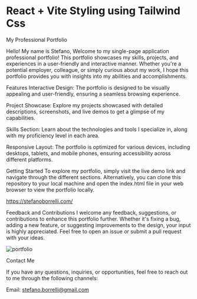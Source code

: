 # React + Vite Styling using Tailwind Css
My Professional Portfolio

Hello! My name is Stefano, Welcome to my single-page application professional portfolio! This portfolio showcases my skills, projects, and experiences in a user-friendly and interactive manner. Whether you're a potential employer, colleague, or simply curious about my work, I hope this portfolio provides you with insights into my abilities and accomplishments.


Features
Interactive Design:
The portfolio is designed to be visually appealing and user-friendly, ensuring a seamless browsing experience.

Project Showcase: Explore my projects showcased with detailed descriptions, screenshots, and live demos to get a glimpse of my capabilities.

Skills Section: Learn about the technologies and tools I specialize in, along with my proficiency level in each area.

Responsive Layout: The portfolio is optimized for various devices, including desktops, tablets, and mobile phones, ensuring accessibility across different platforms.

Getting Started
To explore my portfolio, simply visit the live demo link and navigate through the different sections. Alternatively, you can clone this repository to your local machine and open the index.html file in your web browser to view the portfolio locally.

https://stefanoborrelli.com/

Feedback and Contributions
I welcome any feedback, suggestions, or contributions to enhance this portfolio further. Whether it's fixing a bug, adding a new feature, or suggesting improvements to the design, your input is highly appreciated. Feel free to open an issue or submit a pull request with your ideas.



![portfolio](https://github.com/Goleo87/Portfolio/assets/143517073/4abd8839-0784-4c6c-88cd-828537f00218)

Contact Me

If you have any questions, inquiries, or opportunities, feel free to reach out to me through the following channels:

Email: stefano.borrelli@gmail.com
